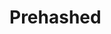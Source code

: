 # Prehashed
<!---[![Build Status](https://travis-ci.com/blester125/prehashed.svg?branch=master)](https://travis-ci.com/blester125/prehashed)--->
